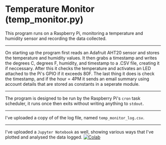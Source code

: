 # Temperature Monitor (temp_monitor.py)

This program runs on a Raspberry Pi, monitoring a temperature and humidity
sensor and recording the data collected.

-----
On starting up the program first reads an Adafruit AHT20 sensor and stores
the temperature and humidity values. It then grabs a timestamp and writes
the degrees C, degrees F, humidity, and timestamp to a .CSV file, creating
it if neccessary. After this it checks the temperature and activates an LED 
attached to the Pi's GPIO if it exceeds 80F. The last thing it does is 
check the timestamp, and if the hour = 4PM it sends an email summary using 
account details that are stored as constants in a seperate module.

-----
The program is designed to be run by the Raspberry Pi's `cron` task
scheduler, it runs once then exits without writing anything to `stdout`.

-----
I've uploaded a copy of of the log file, named `temp_monitor_log.csv`.

-----
I've uploaded a `Jupyter Notebook` as well, showing various ways that I've
plotted and analysed the data logged.  [![Colab](https://colab.research.google.com/assets/colab-badge.svg)](https://github.com/stagethird/temp_monitor/blob/81d79ce0e09634bee10bb5239686345566cfc651/temp_monitor.ipynb)
